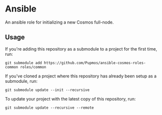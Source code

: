 # Ansible

An ansible role for initializing a new Cosmos full-node.

## Usage

If you're adding this repository as a submodule to a project for the first time, run:

```console
git submodule add https://github.com/Pupmos/ansible-cosmos-roles-common roles/common
```

If you've cloned a project where this repository has already been setup as a submodule, run:

```console
git submodule update --init --recursive
```

To update your project with the latest copy of this repository, run:

```console
git submodule update --recursive --remote
```
